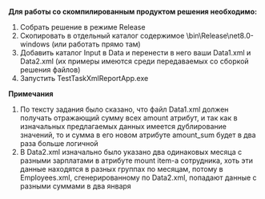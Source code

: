 **Для работы со скомпилированным продуктом решения необходимо:**
1) Собрать решение в режиме Release
2) Скопировать в отдельный каталог содержимое \bin\Release\net8.0-windows (или работать прямо там)
3) Добавить каталог Input в Data и перенести в него ваши Data1.xml и Data2.xml (их примеры имеются среди передаваемых со сборкой решения файлов)
4) Запустить TestTaskXmlReportApp.exe

**Примечания**
1) По тексту задания было сказано, что файл Data1.xml должен получать отражающий сумму всех amount атрибут, и так как в изначальных предлагаемых данных имеется дублирование значений, то и сумма в его новом атрибуте amount_sum будет в два раза больше логичной
2) В Data2.xml изначально было указано два одинаковых месяца с разными зарплатами в атрибуте mount item-а сотрудника, хоть эти данные находятся в разных группах по месяцам, потому в Employees.xml, сгенерированному по Data2.xml, попадают данные с разными суммами в два января
